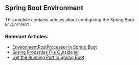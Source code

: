 ## Spring Boot Environment

This module contains articles about configuring the Spring Boot `Environment`

### Relevant Articles:			
 - [EnvironmentPostProcessor in Spring Boot](https://www.surya.com/spring-boot-environmentpostprocessor)
 - [Spring Properties File Outside jar](https://www.surya.com/spring-properties-file-outside-jar)
 - [Get the Running Port in Spring Boot](https://www.surya.com/spring-boot-running-port)
